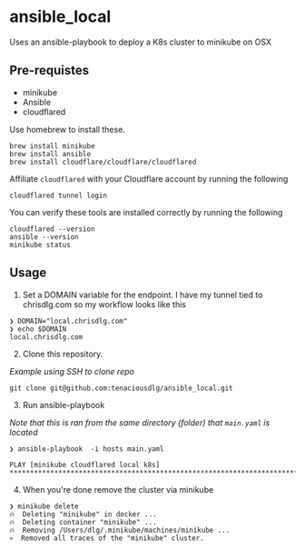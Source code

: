 # ansible_local
Uses an ansible-playbook to deploy a K8s cluster to minikube on OSX

## Pre-requistes

* minikube
* Ansible
* cloudflared

Use homebrew to install these.

```
brew install minikube
brew install ansible
brew install cloudflare/cloudflare/cloudflared
```

Affiliate `cloudflared` with your Cloudflare account by running the following

```
cloudflared tunnel login
```

You can verify these tools are installed correctly by running the following

```
cloudflared --version
ansible --version
minikube status
```

## Usage
1. Set a DOMAIN variable for the endpoint. I have my tunnel tied to chrisdlg.com so my workflow looks like this

```
❯ DOMAIN="local.chrisdlg.com"
❯ echo $DOMAIN
local.chrisdlg.com
```

2. Clone this repository.

_Example using SSH to clone repo_

```
git clone git@github.com:tenaciousdlg/ansible_local.git
```

3. Run ansible-playbook

_Note that this is ran from the same directory (folder) that `main.yaml` is located_

```
❯ ansible-playbook  -i hosts main.yaml

PLAY [minikube cloudflared local k8s] *****************************************************************************************************************************************************

```

4. When you're done remove the cluster via minikube

```
❯ minikube delete
🔥  Deleting "minikube" in docker ...
🔥  Deleting container "minikube" ...
🔥  Removing /Users/dlg/.minikube/machines/minikube ...
💀  Removed all traces of the "minikube" cluster.
```